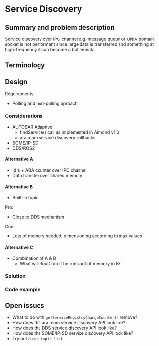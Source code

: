 # Service Discovery

## Summary and problem description

Service discovery over IPC channel e.g. message queue or UNIX domain socket is not performant since large data is transferred and something at high-frequency it can become a bottleneck.

## Terminology

## Design

Requirements:

* Polling and non-polling aproach

### Considerations

* AUTOSAR Adaptive
  * findService() call as implemented in Almond v1.0
  * ara::com service discovery callbacks
* SOME/IP-SD
* DDS/ROS2


#### Alternative A

* Id's + ABA counter over IPC channel
* Data transfer over shared memory

#### Alternative B

* Built-in topic

Pro:
* Close to DDS mechanism

Con:
* Lots of memory needed, dimensioning according to max values

#### Alternative C

* Combination of A & B
  * What will RouDi do if he runs out of memory in B?

### Solution

### Code example

## Open issues

* What to do with `getServiceRegistryChangeCounter()` remove?
* How does the ara::com service discovery API look like?
* How does the DDS service discovery API look like?
* How does the SOME/IP-SD service discovery API look like?
* Try out a `ros topic list`
